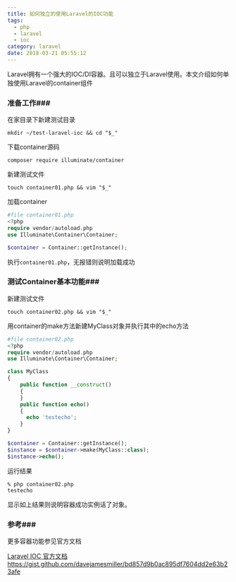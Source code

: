 ```yaml
---
title: 如何独立的使用Laravel的IOC功能
tags:
  - php
  - laravel
  - ioc
category: laravel
date: 2018-03-21 05:55:12
---
```


Laravel拥有一个强大的IOC/DI容器。且可以独立于Laravel使用。本文介绍如何单独使用Laravel的container组件

<!--more-->

### 准备工作###

在家目录下新建测试目录
```shell 
mkdir ~/test-laravel-ioc && cd "$_"
```
下载container源码
```shell
composer require illuminate/container

```
新建测试文件
```shell
touch container01.php && vim "$_"

```
加载container
```php
#file container01.php
<?php
require vendor/autoload.php
use Illuminate\Container\Container;

$container = Container::getInstance();
```
执行`container01.php`，无报错则说明加载成功

### 测试Container基本功能###

新建测试文件
```shell
touch container02.php && vim "$_"
```
用container的make方法新建MyClass对象并执行其中的echo方法
```php
#file container02.php
<?php
require vendor/autoload.php
use Illuminate\Container\Container;

class MyClass
{
    public function __construct()
    {
    }
    public function echo()
    {
      echo 'testecho';
    }
}

$container = Container::getInstance();
$instance = $container->make(MyClass::class);
$instance->echo();
```

运行结果
```shell
% php container02.php
testecho
```

显示如上结果则说明容器成功实例话了对象。

### 参考###

更多容器功能参见官方文档

[Laravel IOC 官方文档](https://laravel.com/docs/5.4/container)
https://gist.github.com/davejamesmiller/bd857d9b0ac895df7604dd2e63b23afe